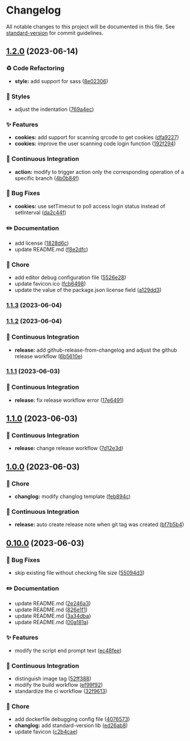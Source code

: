 # Changelog

All notable changes to this project will be documented in this file. See [standard-version](https://github.com/conventional-changelog/standard-version) for commit guidelines.

## [1.2.0](https://github.com/BarryLiu1995/bili-fav-sniffer/compare/v1.1.3...v1.2.0) (2023-06-14)


### ♻️ Code Refactoring

* **style:** add support for sass ([8e02306](https://github.com/BarryLiu1995/bili-fav-sniffer/commit/8e02306b4211154c5e6843ffccaaaae2806ef2fd))


### 💄 Styles

* adjust the indentation ([769a4ec](https://github.com/BarryLiu1995/bili-fav-sniffer/commit/769a4ec3ca6237060811cd608c62ac19af58d562))


### ✨ Features

* **cookies:** add support for scanning qrcode to get cookies ([dfa9227](https://github.com/BarryLiu1995/bili-fav-sniffer/commit/dfa9227c0d5f9c132576c773bb78454c905d53ba))
* **cookies:** improve the user scanning code login function ([192f294](https://github.com/BarryLiu1995/bili-fav-sniffer/commit/192f2943034cb8d5cba442e5f61ef7179b21da9d))


### 👷 Continuous Integration

* **action:** modify to trigger action only the corresponding operation of a specific branch ([4b0b84f](https://github.com/BarryLiu1995/bili-fav-sniffer/commit/4b0b84f72871779336f22325d4f13c47cb75b9b9))


### 🐛 Bug Fixes

* **cookies:** use setTimeout to poll access login status instead of setInterval ([da2c44f](https://github.com/BarryLiu1995/bili-fav-sniffer/commit/da2c44fa13602e3af2d20efc9399287c1682823f))


### ✏️ Documentation

* add license ([1828d6c](https://github.com/BarryLiu1995/bili-fav-sniffer/commit/1828d6c59e645cf6357a2ae3c2aff63bc4afd800))
* update README.md ([f8e2dfc](https://github.com/BarryLiu1995/bili-fav-sniffer/commit/f8e2dfcbaf59d6c5e6fb350dd0200d172ddca2c6))


### 🚀 Chore

* add editor debug configuration file ([5526e28](https://github.com/BarryLiu1995/bili-fav-sniffer/commit/5526e28b87316432efc1f3a4255f5b0babf54f8f))
* update favicon.ico ([fcb6498](https://github.com/BarryLiu1995/bili-fav-sniffer/commit/fcb6498dc7bf415aa8666ecef6e6b39526c0b228))
* update the value of the package.json license field ([a129dd3](https://github.com/BarryLiu1995/bili-fav-sniffer/commit/a129dd3bb2dd51800bb37576a88f88e2d4c4a92a))

### [1.1.3](https://github.com/BarryLiu1995/bili-fav-sniffer/compare/v1.1.2...v1.1.3) (2023-06-04)

### [1.1.2](https://github.com/BarryLiu1995/bili-fav-sniffer/compare/v1.1.1...v1.1.2) (2023-06-04)


### 👷 Continuous Integration

* **release:** add github-release-from-changelog and adjust the github release workflow ([6b5610e](https://github.com/BarryLiu1995/bili-fav-sniffer/commit/6b5610e4350e798d8e7eae944fbcd6ddff358a68))

### [1.1.1](https://github.com/BarryLiu1995/bili-fav-sniffer/compare/v1.1.0...v1.1.1) (2023-06-03)


### 👷 Continuous Integration

* **release:** fix release workflow error ([17e6491](https://github.com/BarryLiu1995/bili-fav-sniffer/commit/17e649193e4519576bcd3d1b22bf0aa445f1b0e6))

## [1.1.0](https://github.com/BarryLiu1995/bili-fav-sniffer/compare/v1.0.0...v1.1.0) (2023-06-03)


### 👷 Continuous Integration

* **release:** change release workflow ([7d12e3d](https://github.com/BarryLiu1995/bili-fav-sniffer/commit/7d12e3d5f10b7316839ee561a4fbe8687814e23e))

## [1.0.0](https://github.com/BarryLiu1995/bili-fav-sniffer/compare/v0.10.0...v1.0.0) (2023-06-03)


### 🚀 Chore

* **changlog:** modify changlog template ([feb894c](https://github.com/BarryLiu1995/bili-fav-sniffer/commit/feb894c06d2d28550185ee275a14d2549af20836))


### 👷 Continuous Integration

* **release:** auto create release note when git tag was created ([bf7b5b4](https://github.com/BarryLiu1995/bili-fav-sniffer/commit/bf7b5b4c6f1c0cd268f7cb2c812c2f9c1818f1c3))

## [0.10.0](https://github.com/BarryLiu1995/bili-fav-sniffer/compare/v0.9.5...v0.10.0) (2023-06-03)


### 🐛 Bug Fixes

* skip existing file without checking file size ([55094d3](https://github.com/BarryLiu1995/bili-fav-sniffer/commit/55094d30a9b8e712886824ad83066a4c63ebf597))


### ✏️ Documentation

* update README.md ([2e246a3](https://github.com/BarryLiu1995/bili-fav-sniffer/commit/2e246a3fd1326a4ed1df90b6f274443a70567a52))
* update README.md ([826e1f1](https://github.com/BarryLiu1995/bili-fav-sniffer/commit/826e1f10752597158cb0f9fdc2da2bf563517059))
* update README.md ([3a34dba](https://github.com/BarryLiu1995/bili-fav-sniffer/commit/3a34dba16ec2d7c7d22c68617f46048b128b27c3))
* update README.md ([00a181a](https://github.com/BarryLiu1995/bili-fav-sniffer/commit/00a181aa6c2b4efc420177ac22fdd8c0aaf14560))


### ✨ Features

* modify the script end prompt text ([ec48fee](https://github.com/BarryLiu1995/bili-fav-sniffer/commit/ec48fee62bdbc717a95c409dad8ebfd2b5549cc7))


### 👷 Continuous Integration

* distinguish image tag ([52ff388](https://github.com/BarryLiu1995/bili-fav-sniffer/commit/52ff388dd4209827fb2346fc4e824a732db47593))
* modify the build workflow ([ef99f92](https://github.com/BarryLiu1995/bili-fav-sniffer/commit/ef99f92564c8183842bfecf67f45aba3c368cf33))
* standardize the ci workflow ([32f9613](https://github.com/BarryLiu1995/bili-fav-sniffer/commit/32f96134e6c5036bbff21daecb91f07742fe7d33))


### 🚀 Chore

* add dockerfile debugging config file ([4076573](https://github.com/BarryLiu1995/bili-fav-sniffer/commit/4076573a5e18583b37e290c2906e434cce4f6d8e))
* **changlog:** add standard-version lib ([ed26ab8](https://github.com/BarryLiu1995/bili-fav-sniffer/commit/ed26ab874cf8c93d30083be654bad3c65d0861e0))
* update favicon ([c2b4cae](https://github.com/BarryLiu1995/bili-fav-sniffer/commit/c2b4cae4b73fff7bacb6be1f4f994861ec61dbb0))
